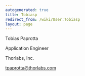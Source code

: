 ```yaml
---
autogenerated: true
title: Tobiasp
redirect_from: /wiki/User:Tobiasp
layout: page
---
```


Tobias Paprotta

Application Engineer

Thorlabs, Inc.

tpaprotta@thorlabs.com
